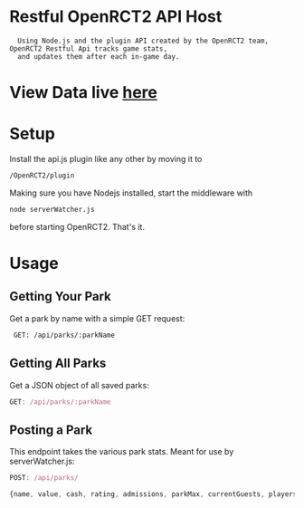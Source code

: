 # Restful OpenRCT2 API Host
      Using Node.js and the plugin API created by the OpenRCT2 team, OpenRCT2 Restful Api tracks game stats,
      and updates them after each in-game day. 
# View Data live [here](https://www.openrct2api.com/)  
# Setup
Install the api.js plugin like any other by moving it to 
```bash
/OpenRCT2/plugin
```
Making sure you have Nodejs installed, start the middleware with
```bash
node serverWatcher.js
```
before starting OpenRCT2.
      That's it.
# Usage

## Getting Your Park
Get a park by name with a simple GET request:
```bash
 GET: /api/parks/:parkName
```     
      
## Getting All Parks
Get a JSON object of all saved parks:
```js
GET: /api/parks/:parkName
```

## Posting a Park
This endpoint takes the various park stats. Meant for use by serverWatcher.js:

```js
POST: /api/parks/
```
```js
{name, value, cash, rating, admissions, parkMax, currentGuests, playersOnline, rides, gameDay, gameMonth, gameYear}
```



